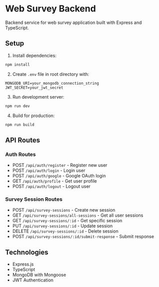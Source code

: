 # Web Survey Backend

Backend service for web survey application built with Express and TypeScript.

## Setup

1. Install dependencies:
```bash
npm install
```

2. Create `.env` file in root directory with:
```
MONGODB_URI=your_mongodb_connection_string
JWT_SECRET=your_jwt_secret
```

3. Run development server:
```bash
npm run dev
```

4. Build for production:
```bash
npm run build
```

## API Routes

### Auth Routes
- POST `/api/auth/register` - Register new user
- POST `/api/auth/login` - Login user
- POST `/api/auth/google` - Google OAuth login
- GET `/api/auth/profile` - Get user profile
- POST `/api/auth/logout` - Logout user

### Survey Session Routes
- POST `/api/survey-sessions` - Create new session
- GET `/api/survey-sessions/all-sessions` - Get all user sessions
- GET `/api/survey-sessions/:id` - Get specific session
- PUT `/api/survey-sessions/:id` - Update session
- DELETE `/api/survey-sessions/:id` - Delete session
- POST `/api/survey-sessions/:id/submit-response` - Submit response

## Technologies
- Express.js
- TypeScript
- MongoDB with Mongoose
- JWT Authentication